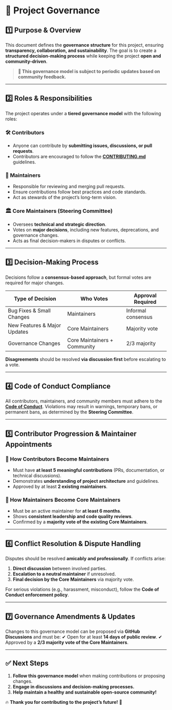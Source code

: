 # 📜 Project Governance

## **1️⃣ Purpose & Overview**
This document defines the **governance structure** for this project, ensuring **transparency, collaboration, and sustainability**.
The goal is to create a **structured decision-making process** while keeping the project **open and community-driven**.

> **📢 This governance model is subject to periodic updates based on community feedback.**

---

## **2️⃣ Roles & Responsibilities**
The project operates under a **tiered governance model** with the following roles:

### **🛠 Contributors**
- Anyone can contribute by **submitting issues, discussions, or pull requests**.
- Contributors are encouraged to follow the **[CONTRIBUTING.md](./CONTRIBUTING.md)** guidelines.

### **🔧 Maintainers**
- Responsible for reviewing and merging pull requests.
- Ensure contributions follow best practices and code standards.
- Act as stewards of the project’s long-term vision.

### **🏛 Core Maintainers (Steering Committee)**
- Oversees **technical and strategic direction**.
- Votes on **major decisions**, including new features, deprecations, and governance changes.
- Acts as final decision-makers in disputes or conflicts.

---

## **3️⃣ Decision-Making Process**
Decisions follow a **consensus-based approach**, but formal votes are required for major changes.

| Type of Decision         | Who Votes                | Approval Required |
|--------------------------|-------------------------|------------------|
| Bug Fixes & Small Changes | Maintainers             | Informal consensus |
| New Features & Major Updates | Core Maintainers     | Majority vote |
| Governance Changes       | Core Maintainers + Community | 2/3 majority |

**Disagreements** should be resolved **via discussion first** before escalating to a vote.

---

## **4️⃣ Code of Conduct Compliance**
All contributors, maintainers, and community members must adhere to the **[Code of Conduct](./CODE_OF_CONDUCT.md)**.
Violations may result in warnings, temporary bans, or permanent bans, as determined by the **Steering Committee**.

---

## **5️⃣ Contributor Progression & Maintainer Appointments**
### **📌 How Contributors Become Maintainers**
- Must have **at least 5 meaningful contributions** (PRs, documentation, or technical discussions).
- Demonstrates **understanding of project architecture** and guidelines.
- Approved by at least **2 existing maintainers**.

### **📌 How Maintainers Become Core Maintainers**
- Must be an active maintainer for **at least 6 months**.
- Shows **consistent leadership and code quality reviews**.
- Confirmed by a **majority vote of the existing Core Maintainers**.

---

## **6️⃣ Conflict Resolution & Dispute Handling**
Disputes should be resolved **amicably and professionally**.
If conflicts arise:
1. **Direct discussion** between involved parties.
2. **Escalation to a neutral maintainer** if unresolved.
3. **Final decision by the Core Maintainers** via majority vote.

For serious violations (e.g., harassment, misconduct), follow the **Code of Conduct enforcement policy**.

---

## **7️⃣ Governance Amendments & Updates**
Changes to this governance model can be proposed via **GitHub Discussions** and must be:
✔ Open for at least **14 days of public review**.
✔ Approved by a **2/3 majority vote of the Core Maintainers**.

---

## **✅ Next Steps**
1. **Follow this governance model** when making contributions or proposing changes.
2. **Engage in discussions and decision-making processes.**
3. **Help maintain a healthy and sustainable open-source community!**

🔥 **Thank you for contributing to the project’s future!** 🚀
